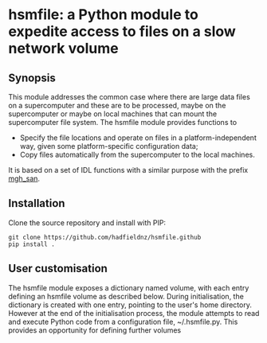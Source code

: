 # hsmfile: a Python module to expedite access to files on a slow network volume

## Synopsis

This module addresses the common case where there are large data files on a supercomputer and these are to be processed, maybe on the
supercomputer or maybe on local machines that can mount the supercomputer file system. The hsmfile module provides functions to

  * Specify the file locations and operate on files in a platform-independent way, given some
    platform-specific configuration data;
  * Copy files automatically from the supercomputer to the local machines.

It is based on a set of IDL functions with a similar purpose with the prefix
[mgh_san](https://github.com/hadfieldnz/idl-roms/tree/master/san).

## Installation

Clone the source repository and install with PIP:
```
git clone https://github.com/hadfieldnz/hsmfile.github
pip install .
```

## User customisation

The hsmfile module exposes a dictionary named volume, with each entry defining an hsmfile
volume as described below. During initialisation, the dictionary is created with one
entry, pointing to the user's home directory. However at the end of the initialisation
process, the module attempts to read and execute Python code from a configuration
file, ~/.hsmfile.py. This provides an opportunity for defining further volumes

